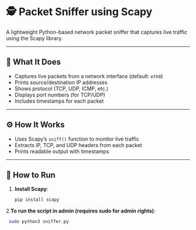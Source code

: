 # 🕵️ Packet Sniffer using Scapy

A lightweight Python-based network packet sniffer that captures live traffic using the Scapy library.

---

## 📌 What It Does

- Captures live packets from a network interface (default: `eth0`)
- Prints source/destination IP addresses
- Shows protocol (TCP, UDP, ICMP, etc.)
- Displays port numbers (for TCP/UDP)
- Includes timestamps for each packet

---

## ⚙️ How It Works

- Uses Scapy’s `sniff()` function to monitor live traffic
- Extracts IP, TCP, and UDP headers from each packet
- Prints readable output with timestamps

---

## 🚀 How to Run

1. **Install Scapy**:
   ```bash
   pip install scapy

2.**To run the script in admin  (requires sudo for admin rights)**:
  ```bash
   sudo python3 sniffer.py
